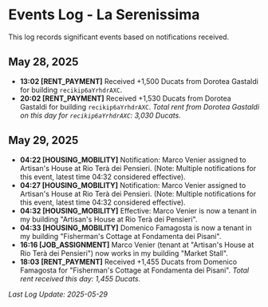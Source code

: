 # Events Log - La Serenissima

This log records significant events based on notifications received.

## May 28, 2025

- **13:02 [RENT_PAYMENT]** Received +1,500 Ducats from Dorotea Gastaldi for building `recikip6aYrhdrAXC`.
- **20:02 [RENT_PAYMENT]** Received +1,530 Ducats from Dorotea Gastaldi for building `recikip6aYrhdrAXC`.
  *Total rent from Dorotea Gastaldi on this day for `recikip6aYrhdrAXC`: 3,030 Ducats.*

## May 29, 2025

- **04:22 [HOUSING_MOBILITY]** Notification: Marco Venier assigned to Artisan's House at Rio Terà dei Pensieri. (Note: Multiple notifications for this event, latest time 04:32 considered effective).
- **04:27 [HOUSING_MOBILITY]** Notification: Marco Venier assigned to Artisan's House at Rio Terà dei Pensieri. (Note: Multiple notifications for this event, latest time 04:32 considered effective).
- **04:32 [HOUSING_MOBILITY]** Effective: Marco Venier is now a tenant in my building "Artisan's House at Rio Terà dei Pensieri".
- **04:33 [HOUSING_MOBILITY]** Domenico Famagosta is now a tenant in my building "Fisherman's Cottage at Fondamenta dei Pisani".
- **16:16 [JOB_ASSIGNMENT]** Marco Venier (tenant at "Artisan's House at Rio Terà dei Pensieri") now works in my building "Market Stall".
- **18:03 [RENT_PAYMENT]** Received +1,455 Ducats from Domenico Famagosta for "Fisherman's Cottage at Fondamenta dei Pisani".
  *Total rent received this day: 1,455 Ducats.*

*Last Log Update: 2025-05-29*
